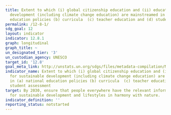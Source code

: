 ```yaml
---
title: Extent to which (i) global citizenship education and (ii) education for sustainable
  development (including climate change education) are mainstreamed in (a) national
  education policies (b) curricula  (c) teacher education and (d) student assessment
permalink: /12-8-1/
sdg_goal: 12
layout: indicator
indicator: 12.8.1
graph: longitudinal
graph_title: ~
un_designated_tier: '3'
un_custodian_agency: UNESCO
target_id: '12.8'
goal_meta_link: http://unstats.un.org/sdgs/files/metadata-compilation/Metadata-Goal-12.pdf
indicator_name: Extent to which (i) global citizenship education and (ii) education
  for sustainable development (including climate change education) are mainstreamed
  in (a) national education policies (b) curricula  (c) teacher education and (d)
  student assessment
target: By 2030, ensure that people everywhere have the relevant information and awareness
  for sustainable development and lifestyles in harmony with nature.
indicator_definition: ''
reporting_status: notstarted
---
```

